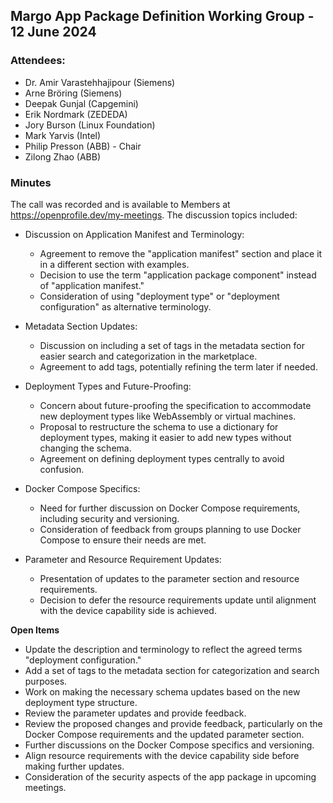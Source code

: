 ## Margo App Package Definition Working Group - 12 June 2024

### Attendees:
* Dr. Amir Varastehhajipour (Siemens)
* Arne Bröring (Siemens)
* Deepak Gunjal (Capgemini)
* Erik Nordmark (ZEDEDA)
* Jory Burson (Linux Foundation)
* Mark Yarvis (Intel)
* Philip Presson (ABB) - Chair
* Zilong Zhao (ABB)

### Minutes

The call was recorded and is available to Members at https://openprofile.dev/my-meetings. The discussion topics included: 

* Discussion on Application Manifest and Terminology:
   - Agreement to remove the "application manifest" section and place it in a different section with examples.
   - Decision to use the term "application package component" instead of "application manifest."
   - Consideration of using "deployment type" or "deployment configuration" as alternative terminology.

* Metadata Section Updates:
   - Discussion on including a set of tags in the metadata section for easier search and categorization in the marketplace.
   - Agreement to add tags, potentially refining the term later if needed.

* Deployment Types and Future-Proofing:
   - Concern about future-proofing the specification to accommodate new deployment types like WebAssembly or virtual machines.
   - Proposal to restructure the schema to use a dictionary for deployment types, making it easier to add new types without changing the schema.
   - Agreement on defining deployment types centrally to avoid confusion.

* Docker Compose Specifics:
   - Need for further discussion on Docker Compose requirements, including security and versioning.
   - Consideration of feedback from groups planning to use Docker Compose to ensure their needs are met.

* Parameter and Resource Requirement Updates:
   - Presentation of updates to the parameter section and resource requirements.
   - Decision to defer the resource requirements update until alignment with the device capability side is achieved.

**Open Items**

   - Update the description and terminology to reflect the agreed terms "deployment configuration."
   - Add a set of tags to the metadata section for categorization and search purposes.
   - Work on making the necessary schema updates based on the new deployment type structure.
   - Review the parameter updates and provide feedback.
   - Review the proposed changes and provide feedback, particularly on the Docker Compose requirements and the updated parameter section.
   - Further discussions on the Docker Compose specifics and versioning.
   - Align resource requirements with the device capability side before making further updates.
   - Consideration of the security aspects of the app package in upcoming meetings.
